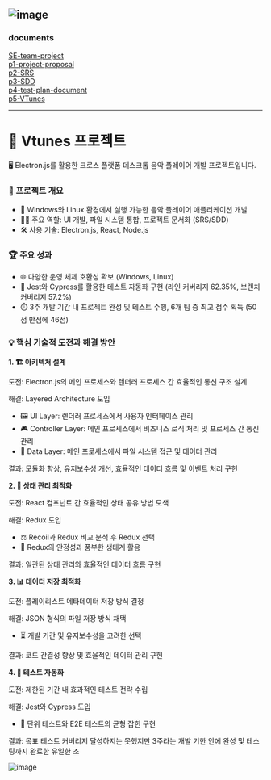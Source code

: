
![image](https://github.com/Money-Juicer/VTunes/assets/81414880/6566f9dd-551a-41f5-931f-9016b766b087)  
---  
### documents  
[SE-team-project](./documents/SE-team-project.pdf)  
[p1-project-proposal](./documents/p1-project-proposal.docx)  
[p2-SRS](./documents/p2-SRS.pdf)  
[p3-SDD](./documents/p3-SDD.pdf)  
[p4-test-plan-document](./documents/p4-test-plan-document.pdf)  
[p5-VTunes](./documents/p5-VTunes.pptx)


---
# 🎵 Vtunes 프로젝트  
🖥️ Electron.js를 활용한 크로스 플랫폼 데스크톱 음악 플레이어 개발 프로젝트입니다.

### **🚀 프로젝트 개요**

- 🏁 Windows와 Linux 환경에서 실행 가능한 음악 플레이어 애플리케이션 개발
- 👨‍💻 주요 역할: UI 개발, 파일 시스템 통합, 프로젝트 문서화 (SRS/SDD)
- 🛠️ 사용 기술: Electron.js, React, Node.js

### **🏆 주요 성과**

- 🌐 다양한 운영 체제 호환성 확보 (Windows, Linux)
- 🧪 Jest와 Cypress를 활용한 테스트 자동화 구현 (라인 커버리지 62.35%, 브랜치 커버리지 57.2%)
- ⏱️ 3주 개발 기간 내 프로젝트 완성 및 테스트 수행, 6개 팀 중 최고 점수 획득 (50점 만점에 46점)

### **💡 핵심 기술적 도전과 해결 방안**

**1. 🏗️ 아키텍처 설계**

도전: Electron.js의 메인 프로세스와 렌더러 프로세스 간 효율적인 통신 구조 설계

해결: Layered Architecture 도입

- 🖼️ UI Layer: 렌더러 프로세스에서 사용자 인터페이스 관리
- 🎮 Controller Layer: 메인 프로세스에서 비즈니스 로직 처리 및 프로세스 간 통신 관리
- 💾 Data Layer: 메인 프로세스에서 파일 시스템 접근 및 데이터 관리

결과: 모듈화 향상, 유지보수성 개선, 효율적인 데이터 흐름 및 이벤트 처리 구현

**2. 🔄 상태 관리 최적화**

도전: React 컴포넌트 간 효율적인 상태 공유 방법 모색

해결: Redux 도입

- ⚖️ Recoil과 Redux 비교 분석 후 Redux 선택
- 🌈 Redux의 안정성과 풍부한 생태계 활용

결과: 일관된 상태 관리와 효율적인 데이터 흐름 구현

**3. 📊 데이터 저장 최적화**

도전: 플레이리스트 메타데이터 저장 방식 결정

해결: JSON 형식의 파일 저장 방식 채택

- ⏳ 개발 기간 및 유지보수성을 고려한 선택

결과: 코드 간결성 향상 및 효율적인 데이터 관리 구현

**4. 🧪 테스트 자동화**

도전: 제한된 기간 내 효과적인 테스트 전략 수립

해결: Jest와 Cypress 도입

- 🔬 단위 테스트와 E2E 테스트의 균형 잡힌 구현

결과: 목표 테스트 커버리지 달성하지는 못했지만 3주라는 개발 기한 안에 완성 및 테스팅까지 완료한 유일한 조


![image](https://github.com/Money-Juicer/VTunes/assets/81414880/e0f3d185-58a4-4f28-8f8b-f8ea9b95a62f)

